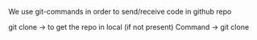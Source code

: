 We use git-commands in order to send/receive code in github repo

git clone -> to get the repo in local (if not present)
Command -> git clone <git-clone-url>
